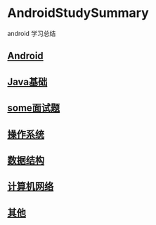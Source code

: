# AndroidStudySummary

android 学习总结

## [Android](https://github.com/woaigmz/AndroidStudySummary/blob/master/Android/catalog.md)

## [Java基础](https://github.com/woaigmz/AndroidStudySummary/blob/master/Java%E5%9F%BA%E7%A1%80/catalog.md)

## [some面试题](https://github.com/woaigmz/AndroidStudySummary/blob/master/some%E9%9D%A2%E8%AF%95%E9%A2%98/catalog.md)

## [操作系统](https://github.com/woaigmz/AndroidStudySummary/blob/master/%E6%93%8D%E4%BD%9C%E7%B3%BB%E7%BB%9F/catalog.md)

## [数据结构](https://github.com/woaigmz/AndroidStudySummary/blob/master/%E6%95%B0%E6%8D%AE%E7%BB%93%E6%9E%84/catalog.md)

## [计算机网络](https://github.com/woaigmz/AndroidStudySummary/blob/master/%E8%AE%A1%E7%AE%97%E6%9C%BA%E7%BD%91%E7%BB%9C/catalog.md)

## [其他](https://github.com/woaigmz/AndroidStudySummary/blob/master/Others/catalog.md)
